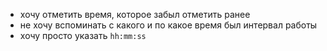 - хочу отметить время, которое забыл отметить ранее
- не хочу вспоминать с какого и по какое время был интервал работы
- хочу просто указать `hh:mm:ss`